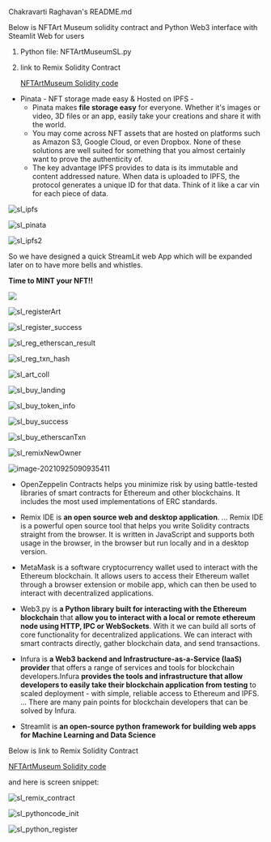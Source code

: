 

Chakravarti Raghavan's README.md

Below is NFTArt Museum solidity contract and Python Web3 interface with Steamlit Web for users

1. Python file: NFTArtMuseumSL.py

2. link to Remix Solidity Contract  

   [NFTArtMuseum Solidity code](https://gist.github.com/rchak007/bcb032abe765e45f2800de85e786dc9c)

   

   



- Pinata - NFT storage made easy & Hosted on IPFS - 
  - Pinata makes **file storage easy** for everyone. Whether it's images or video, 3D files or an app, easily take your creations and share it with the world.
  - You may come across NFT assets that are hosted on platforms such as Amazon S3, Google Cloud, or even Dropbox. None of these solutions are well suited for something that you almost certainly want to prove the authenticity of.
  - The key advantage IPFS provides to data is its immutable and content addressed nature. When data is uploaded to IPFS, the protocol generates a unique ID for that data. Think of it like a car vin for each piece of data.



![sl_ipfs](sl_ipfs.png)





![sl_pinata](sl_pinata.png)



![sl_ipfs2](sl_ipfs2.png)





So we have  designed a quick StreamLit web App which will be expanded later on to have more bells and whistles.

**Time to MINT your NFT!!**

![](sl_landing.png)





![sl_registerArt](sl_registerArt.png)







![sl_register_success](sl_register_success.png)







![sl_reg_etherscan_result](sl_reg_etherscan_result.png)





![sl_reg_txn_hash](sl_reg_txn_hash.png)







![sl_art_coll](sl_art_coll.png)







![sl_buy_landing](sl_buy_landing.png)





![sl_buy_token_info](sl_buy_token_info.png)



![sl_buy_success](sl_buy_success.png)





![sl_buy_etherscanTxn](sl_buy_etherscanTxn.png)





![sl_remixNewOwner](sl_remixNewOwner.png)











![image-20210925090935411](Architecture.png)





- OpenZeppelin Contracts helps you minimize risk by using battle-tested libraries of smart contracts for Ethereum and other blockchains. It includes the most used implementations of ERC standards.

- Remix IDE is **an open source web and desktop application**. ... Remix IDE is a powerful open source tool that helps you write Solidity contracts straight from the browser. It is written in JavaScript and supports both usage in the browser, in the browser but run locally and in a desktop version.
- MetaMask is a software cryptocurrency wallet used to interact with the Ethereum blockchain. It allows users to access their Ethereum wallet through a browser extension or mobile app, which can then be used to interact with decentralized applications.

- Web3.py is **a Python library built for interacting with the Ethereum blockchain**  that **allow you to interact with a local or remote ethereum node using HTTP, IPC or WebSockets**. With it we can build all sorts of core functionality for decentralized applications. We can interact with smart contracts directly, gather blockchain data, and send transactions.
- Infura is **a Web3 backend and Infrastructure-as-a-Service (IaaS) provider** that offers a range of services and tools for blockchain developers.Infura **provides the tools and infrastructure that allow developers to easily take their blockchain application from testing** to scaled deployment - with simple, reliable access to Ethereum and IPFS. ... There are many pain points for blockchain developers that can be solved by Infura.
- Streamlit is **an open-source python framework for building web apps for Machine Learning and Data Science**



Below is link to Remix Solidity Contract 

[NFTArtMuseum Solidity code](https://gist.github.com/rchak007/bcb032abe765e45f2800de85e786dc9c)

and here is screen snippet:

![sl_remix_contract](sl_remix_contract.png)







![sl_pythoncode_init](sl_pythoncode_init.png)





![sl_python_register](sl_python_register.png)








